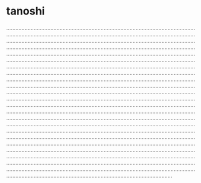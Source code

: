 # tanoshi

.................................................................................................................................................................................................................................................................................................................................................................................................................................................................................................................................................................................................................................................................................................................................................................................................................................................................................................................................................................................................................................................................................................................................................................................................................................................................................................................................................................................................................................................................................................................................................................................................................................................................................................................................................................................................................................................................................................................................................................................................................................................................................................................................................................................................................................................................................................................................................................................................................................................................................................................................................................................................................................................................................................................................................................................................................................................................................................................................................................................................................................................................................